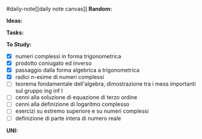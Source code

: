 #daily-note[[daily note canvas]] 
**Random:**


**Ideas:**


**Tasks:**


**To Study:**
- [x] numeri complessi in forma trigonometrica
- [x] prodotto coniugato ed inverso
- [x] passaggio dalla forma algebrica a trigonometrica
- [x] radici n-esime di numeri complessi
- [ ] teorema fondamentale dell'algebra, dimostrazione tra i mess importanti sul gruppo ing inf I
- [ ] cenni alla soluzione di equazione di terzo ordine
- [ ] cenni alla definizione di logaritmo complesso
- [ ] esercizi su estremo superiore e su numeri complessi
- [ ] definizione di parte intera di numero reale

**UNI:**
